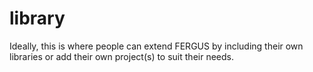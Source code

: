 library
======

Ideally, this is where people can extend FERGUS by including their own libraries or add their own project(s) to suit their needs.

